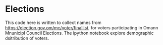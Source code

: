 # Elections
This code here is written to collect names from https://election.gov.om/mc/voter/finallist, for voters participating in Omann Mnunicipl Council Elections.
The ipython notebook explore demographic dsitribution of voters.
